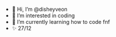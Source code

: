 - 👋 Hi, I’m @disheyveon
- 👀 I’m interested in coding
- 🌱 I’m currently learning how to code fnf
- ✨ 27/12
<!---
disheyveon/disheyveon is a ✨ special ✨ repository because its `README.md` (this file) appears on your GitHub profile.
You can click the Preview link to take a look at your changes.
--->
